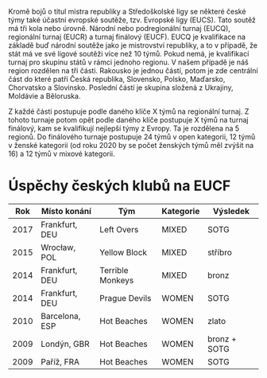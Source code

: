 Kromě bojů o titul mistra republiky a Středoškolské ligy se některé české týmy také účastní evropské soutěže, tzv. Evropské ligy (EUCS). Tato soutěž má tři kola nebo úrovně. Národní nebo podregionální turnaj (EUCQ), regionální turnaj (EUCR) a turnaj finálový (EUCF). EUCQ je kvalifikace na základě buď národní soutěže jako je mistrovství republiky, a to v případě, že stát má ve své ligové soutěži více než 10 týmů. Pokud nemá, je kvalifikací turnaj pro skupinu států v rámci jednoho regionu. V našem případě je náš region rozdělen na tři části. Rakousko je jednou částí, potom je zde centrální část do které patří Česká republika, Slovensko, Polsko, Maďarsko, Chorvatsko a Slovinsko. Poslední částí je skupina složená z Ukrajiny, Moldávie a Běloruska.

Z každé části postupuje podle daného klíče X týmů na regionální turnaj. Z tohoto turnaje potom opět podle daného klíče postupuje X týmů na turnaj finálový, kam se kvalifikují nejlepší týmy z Evropy. Ta je rozdělena na 5 regionů. Do finálového turnaje postupuje 24 týmů v open kategorii, 12 týmů v ženské kategorii (od roku 2020 by se počet ženských týmů měl zvýšit na 16) a 12 týmů v mixové kategorii.

# Úspěchy českých klubů na EUCF

| Rok  | Místo konání   | Tým              | Kategorie | Výsledek     |
| ---- | -------------- | ---------------- | --------- | ------------ |
| 2017 | Frankfurt, DEU | Left Overs       | MIXED     | SOTG         |
| 2015 | Wrocław, POL   | Yellow Block     | MIXED     | stříbro      |
| 2014 | Frankfurt, DEU | Terrible Monkeys | MIXED     | bronz        |
| 2014 | Frankfurt, DEU | Prague Devils    | WOMEN     | SOTG         |
| 2010 | Barcelona, ESP | Hot Beaches      | WOMEN     | zlato        |
| 2009 | Londýn, GBR    | Hot Beaches      | WOMEN     | bronz + SOTG |
| 2009 | Paříž, FRA     | Hot Beaches      | WOMEN     | SOTG         |

